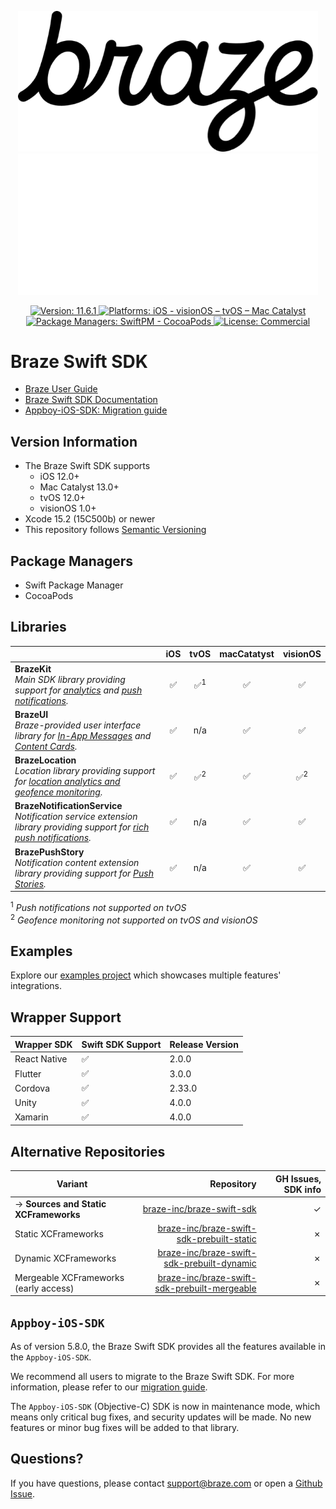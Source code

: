 <p align="center">
  <img width="480" alt="Braze Logo" src=".github/assets/logo-light.png#gh-light-mode-only" />
  <img width="480" alt="Braze Logo" src=".github/assets/logo-dark.png#gh-dark-mode-only" />
</p>

<p align="center">
  <a href="https://github.com/braze-inc/braze-swift-sdk/releases">
    <img src="https://badgen.net/badge/version/11.6.1/blue" alt="Version: 11.6.1">
  </a>
  <a href="#">
    <img src="https://badgen.net/badge/platforms/iOS%20%7C%20visionOS%20%7C%20tvOS%20%7C%20Mac%20Catalyst/orange"
      alt="Platforms: iOS - visionOS – tvOS – Mac Catalyst">
  </a>
  <a href="#">
    <img src="https://badgen.net/badge/package%20managers/SwiftPM%20%7C%20CocoaPods/green" alt="Package Managers: SwiftPM - CocoaPods">
  </a>
  <a href="https://github.com/braze-inc/braze-swift-sdk/blob/main/LICENSE">
    <img src="https://badgen.net/badge/license/Commercial/black" alt="License: Commercial">
  </a>
</p>

# Braze Swift SDK

- [Braze User Guide](https://www.braze.com/docs/user_guide/introduction/ "Braze User Guide")
- [Braze Swift SDK Documentation](https://braze-inc.github.io/braze-swift-sdk)
- [Appboy-iOS-SDK: Migration guide](https://braze-inc.github.io/braze-swift-sdk/documentation/braze/appboy-migration-guide)

## Version Information
- The Braze Swift SDK supports
  - iOS 12.0+
  - Mac Catalyst 13.0+
  - tvOS 12.0+
  - visionOS 1.0+
- Xcode 15.2 (15C500b) or newer
- This repository follows [Semantic Versioning](https://semver.org/)

## Package Managers
- Swift Package Manager
- CocoaPods

## Libraries

<!-- Table generated with https://www.tablesgenerator.com/markdown_tables -->

|                                                                                                                             | iOS |     tvOS      | macCatatyst |   visionOS    |
|-----------------------------------------------------------------------------------------------------------------------------|:---:|:-------------:|:-----------:|:-------------:|
| **BrazeKit**</br> _Main SDK library providing support for [analytics] and [push notifications]._                            |  ✅  | ✅<sup>1</sup> |      ✅      |       ✅       |
| **BrazeUI**</br> _Braze-provided user interface library for [In-App Messages] and [Content Cards]._                         |  ✅  |      n/a      |      ✅      |       ✅       |
| **BrazeLocation**</br> _Location library providing support for [location analytics and geofence monitoring]._               |  ✅  | ✅<sup>2</sup> |      ✅      | ✅<sup>2</sup> |
| **BrazeNotificationService**</br> _Notification service extension library providing support for [rich push notifications]._ |  ✅  |      n/a      |      ✅      |       ✅       |
| **BrazePushStory**</br> _Notification content extension library providing support for [Push Stories]._                      |  ✅  |      n/a      |      ✅      |       ✅       |

<sup>1</sup> _Push notifications not supported on tvOS_</br>
<sup>2</sup> _Geofence monitoring not supported on tvOS and visionOS_

[analytics]: https://www.braze.com/docs/user_guide/data_and_analytics/user_data_collection/sdk_data_collection/
[push notifications]: https://www.braze.com/docs/user_guide/message_building_by_channel/push
[In-App Messages]: https://www.braze.com/docs/user_guide/message_building_by_channel/in-app_messages
[Content Cards]: https://www.braze.com/docs/user_guide/message_building_by_channel/content_cards
[location analytics and geofence monitoring]: https://www.braze.com/docs/user_guide/engagement_tools/locations_and_geofences
[rich push notifications]: https://www.braze.com/docs/user_guide/message_building_by_channel/push/ios/rich_notifications/
[Push Stories]: https://www.braze.com/docs/user_guide/message_building_by_channel/push/advanced_push_options/push_stories/

## Examples

Explore our [examples project](/Examples) which showcases multiple features' integrations.

## Wrapper Support

| **Wrapper SDK** | Swift SDK Support | Release Version |
|-----------------|-------------------|-----------------|
| React Native    | ✅                 | 2.0.0           |
| Flutter         | ✅                 | 3.0.0           |
| Cordova         | ✅                 | 2.33.0          |
| Unity           | ✅                 | 4.0.0           |
| Xamarin         | ✅                 | 4.0.0           |

## Alternative Repositories

| Variant                               |                                     Repository | GH Issues, SDK info |
|---------------------------------------|-----------------------------------------------:|--------------------:|
| → **Sources and Static XCFrameworks** |                    [braze-inc/braze-swift-sdk] |                   ✓ |
| Static XCFrameworks                   |    [braze-inc/braze-swift-sdk-prebuilt-static] |                   ✗ |
| Dynamic XCFrameworks                  |   [braze-inc/braze-swift-sdk-prebuilt-dynamic] |                   ✗ |
| Mergeable XCFrameworks (early access) | [braze-inc/braze-swift-sdk-prebuilt-mergeable] |                   ✗ |

## `Appboy-iOS-SDK`

As of version 5.8.0, the Braze Swift SDK provides all the features available in the `Appboy-iOS-SDK`.

We recommend all users to migrate to the Braze Swift SDK. For more information, please refer to our [migration guide](https://braze-inc.github.io/braze-swift-sdk/documentation/braze/appboy-migration-guide).

The `Appboy-iOS-SDK` (Objective-C) SDK is now in maintenance mode, which means only critical bug fixes, and security updates will be made. No new features or minor bug fixes will be added to that library.

## Questions?

If you have questions, please contact [support@braze.com](mailto:support@braze.com) or open a [Github Issue](https://github.com/braze-inc/braze-swift-sdk/issues).

[braze-inc/braze-swift-sdk]: https://github.com/braze-inc/braze-swift-sdk
[braze-inc/braze-swift-sdk-prebuilt-static]: https://github.com/braze-inc/braze-swift-sdk-prebuilt-static
[braze-inc/braze-swift-sdk-prebuilt-dynamic]: https://github.com/braze-inc/braze-swift-sdk-prebuilt-dynamic
[braze-inc/braze-swift-sdk-prebuilt-mergeable]: https://github.com/braze-inc/braze-swift-sdk-prebuilt-mergeable

